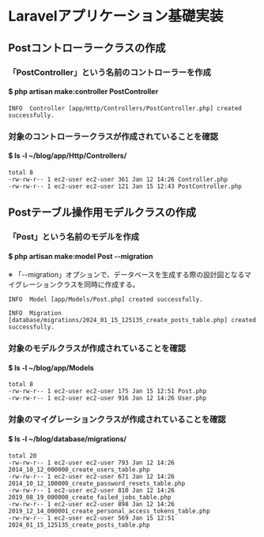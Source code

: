 # Laravelアプリケーション基礎実装

## Postコントローラークラスの作成

### 「PostController」という名前のコントローラーを作成
#### $ php artisan make:controller PostController

    INFO  Controller [app/Http/Controllers/PostController.php] created successfully.

### 対象のコントローラークラスが作成されていることを確認
#### $ ls -l ~/blog/app/Http/Controllers/

    total 8
    -rw-rw-r-- 1 ec2-user ec2-user 361 Jan 12 14:26 Controller.php
    -rw-rw-r-- 1 ec2-user ec2-user 121 Jan 15 12:43 PostController.php

## Postテーブル操作用モデルクラスの作成

### 「Post」という名前のモデルを作成
#### $ php artisan make:model Post --migration
※ 「--migration」オプションで、データベースを生成する際の設計図となるマイグレーションクラスを同時に作成する。

    INFO  Model [app/Models/Post.php] created successfully.

    INFO  Migration [database/migrations/2024_01_15_125135_create_posts_table.php] created successfully.

### 対象のモデルクラスが作成されていることを確認
#### $ ls -l ~/blog/app/Models

    total 8
    -rw-rw-r-- 1 ec2-user ec2-user 175 Jan 15 12:51 Post.php
    -rw-rw-r-- 1 ec2-user ec2-user 916 Jan 12 14:26 User.php

### 対象のマイグレーションクラスが作成されていることを確認
#### $ ls -l ~/blog/database/migrations/

    total 20
    -rw-rw-r-- 1 ec2-user ec2-user 793 Jan 12 14:26 2014_10_12_000000_create_users_table.php
    -rw-rw-r-- 1 ec2-user ec2-user 671 Jan 12 14:26 2014_10_12_100000_create_password_resets_table.php
    -rw-rw-r-- 1 ec2-user ec2-user 810 Jan 12 14:26 2019_08_19_000000_create_failed_jobs_table.php
    -rw-rw-r-- 1 ec2-user ec2-user 898 Jan 12 14:26 2019_12_14_000001_create_personal_access_tokens_table.php
    -rw-rw-r-- 1 ec2-user ec2-user 569 Jan 15 12:51 2024_01_15_125135_create_posts_table.php